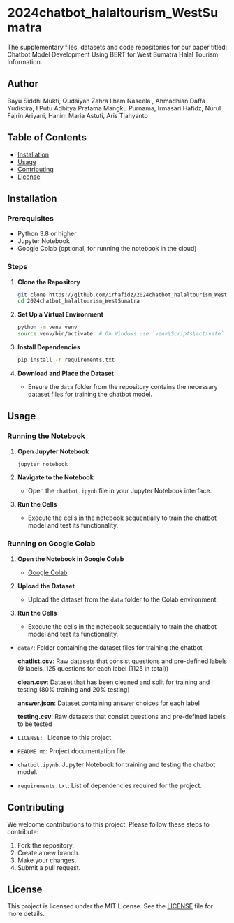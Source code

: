 # 2024chatbot_halaltourism_WestSumatra
The supplementary files, datasets and code repositories for our paper titled: Chatbot Model Development Using BERT for West Sumatra Halal Tourism Information.

## Author

Bayu Siddhi Mukti, Qudsiyah Zahra Ilham Naseela , Ahmadhian Daffa Yudistira, I Putu Adhitya Pratama Mangku Purnama, Irmasari Hafidz, Nurul Fajrin Ariyani, Hanim Maria Astuti, Aris Tjahyanto

## Table of Contents
- [Installation](#installation)
- [Usage](#usage)
- [Contributing](#contributing)
- [License](#license)

## Installation

### Prerequisites
- Python 3.8 or higher
- Jupyter Notebook
- Google Colab (optional, for running the notebook in the cloud)

### Steps
1. **Clone the Repository**
    ```bash
    git clone https://github.com/irhafidz/2024chatbot_halaltourism_WestSumatra.git
    cd 2024chatbot_halaltourism_WestSumatra
    ```

2. **Set Up a Virtual Environment**
    ```bash
    python -m venv venv
    source venv/bin/activate  # On Windows use `venv\Scripts\activate`
    ```

3. **Install Dependencies**
    ```bash
    pip install -r requirements.txt
    ```

4. **Download and Place the Dataset**
    - Ensure the `data` folder from the repository contains the necessary dataset files for training the chatbot model.

## Usage

### Running the Notebook
1. **Open Jupyter Notebook**
    ```bash
    jupyter notebook
    ```

2. **Navigate to the Notebook**
    - Open the `chatbot.ipynb` file in your Jupyter Notebook interface.

3. **Run the Cells**
    - Execute the cells in the notebook sequentially to train the chatbot model and test its functionality.

### Running on Google Colab
1. **Open the Notebook in Google Colab**
    - [Google Colab](https://colab.research.google.com/github/irhafidz/2024chatbot_halaltourism_WestSumatra/blob/main/chatbot.ipynb#scrollTo=ii5B-ruhqwkA)

2. **Upload the Dataset**
    - Upload the dataset from the `data` folder to the Colab environment.

3. **Run the Cells**
    - Execute the cells in the notebook sequentially to train the chatbot model and test its functionality.

- `data/`: Folder containing the dataset files for training the chatbot
  
  **chatlist.csv**: Raw datasets that consist questions and pre-defined labels (9 labels, 125 questions for each label (1125 in total))
  
  **clean.csv**: Dataset that has been cleaned and split for training and testing (80% training and 20% testing)

  **answer.json**: Dataset containing answer choices for each label

  **testing.csv**:  Raw datasets that consist questions and pre-defined labels to be tested
     
- `LICENSE: ` License to this project.
- `README.md`: Project documentation file.
- `chatbot.ipynb`: Jupyter Notebook for training and testing the chatbot model.
- `requirements.txt`: List of dependencies required for the project.

## Contributing
We welcome contributions to this project. Please follow these steps to contribute:
1. Fork the repository.
2. Create a new branch.
3. Make your changes.
4. Submit a pull request.

## License
This project is licensed under the MIT License. See the [LICENSE](LICENSE) file for more details.

